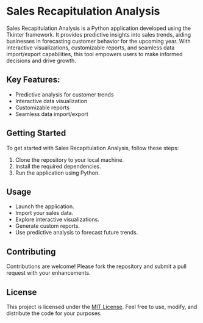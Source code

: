 # Sales Recapitulation Analysis

Sales Recapitulation Analysis is a Python application developed using the Tkinter framework. It provides predictive insights into sales trends, aiding businesses in forecasting customer behavior for the upcoming year. With interactive visualizations, customizable reports, and seamless data import/export capabilities, this tool empowers users to make informed decisions and drive growth.

## Key Features:

- Predictive analysis for customer trends
- Interactive data visualization
- Customizable reports
- Seamless data import/export

## Getting Started

To get started with Sales Recapitulation Analysis, follow these steps:

1. Clone the repository to your local machine.
2. Install the required dependencies.
3. Run the application using Python.

## Usage

- Launch the application.
- Import your sales data.
- Explore interactive visualizations.
- Generate custom reports.
- Use predictive analysis to forecast future trends.

## Contributing

Contributions are welcome! Please fork the repository and submit a pull request with your enhancements.

## License

This project is licensed under the [MIT License](LICENSE). Feel free to use, modify, and distribute the code for your purposes.
